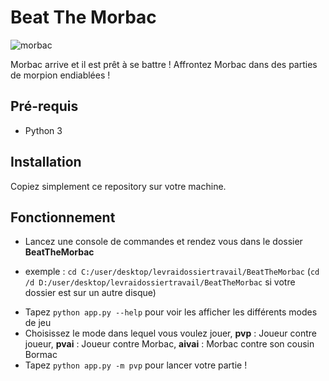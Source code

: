 # Beat The Morbac

![morbac](https://zupimages.net/up/21/53/2dci.gif)

Morbac arrive et il est prêt à se battre ! Affrontez Morbac dans des parties de morpion endiablées !

## Pré-requis

* Python 3

## Installation 

Copiez simplement ce repository sur votre machine.

## Fonctionnement

* Lancez une console de commandes et rendez vous dans le dossier __BeatTheMorbac__
- exemple : ```cd C:/user/desktop/levraidossiertravail/BeatTheMorbac``` (```cd /d D:/user/desktop/levraidossiertravail/BeatTheMorbac``` si votre dossier est sur un autre disque)
* Tapez ```python app.py --help``` pour voir les afficher les différents modes de jeu
* Choisissez le mode dans lequel vous voulez jouer, __pvp__ : Joueur contre joueur, __pvai__ : Joueur contre Morbac, __aivai__ : Morbac contre son cousin Bormac
* Tapez ```python app.py -m pvp``` pour lancer votre partie !
